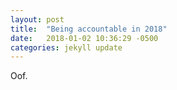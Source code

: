 ```yaml
---
layout: post
title:  "Being accountable in 2018"
date:   2018-01-02 10:36:29 -0500
categories: jekyll update
---
```

Oof.
